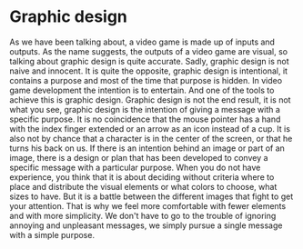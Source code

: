 # Graphic design

As we have been talking about, a video game is made up of inputs and outputs. As the name suggests, the outputs of a video game are visual, so talking about graphic design is quite accurate.
Sadly, graphic design is not naive and innocent. It is quite the opposite, graphic design is intentional, it contains a purpose and most of the time that purpose is hidden. In video game development the intention is to entertain. And one of the tools to achieve this is graphic design.
Graphic design is not the end result, it is not what you see, graphic design is the intention of giving a message with a specific purpose. It is no coincidence that the mouse pointer has a hand with the index finger extended or an arrow as an icon instead of a cup. It is also not by chance that a character is in the center of the screen, or that he turns his back on us. If there is an intention behind an image or part of an image, there is a design or plan that has been developed to convey a specific message with a particular purpose.
When you do not have experience, you think that it is about deciding without criteria where to place and distribute the visual elements or what colors to choose, what sizes to have. But it is a battle between the different images that fight to get your attention. That is why we feel more comfortable with fewer elements and with more simplicity. We don't have to go to the trouble of ignoring annoying and unpleasant messages, we simply pursue a single message with a simple purpose.
